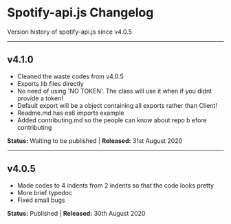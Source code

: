 # Spotify-api.js Changelog
Version history of spotify-api.js since v4.0.5

---

## v4.1.0

- Cleaned the waste codes from v4.0.5
- Exports lib files directly
- No need of using 'NO TOKEN'. The class will use it when if you didnt provide a token!
- Default export will be a object containing all exports rather than Client!
- Readme.md has es6 imports example
- Added contributing.md so the people can know about repo b efore contributing

**Status:** Waiting to be published | **Released:** 31st August 2020

---

## v4.0.5

- Made codes to 4 indents from 2 indents so that the code looks pretty
- More brief typedoc
- Fixed small bugs

**Status:** Published | **Released:** 30th August 2020
